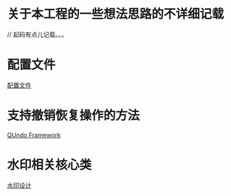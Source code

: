 # 关于本工程的一些想法思路的不详细记载
// 起码有点儿记载。。。

# 配置文件
[配置文件](./setting_file.md)

# 支持撤销恢复操作的方法
[QUndo Framework](./undo.md)

# 水印相关核心类
[水印设计](./watermarking.md)